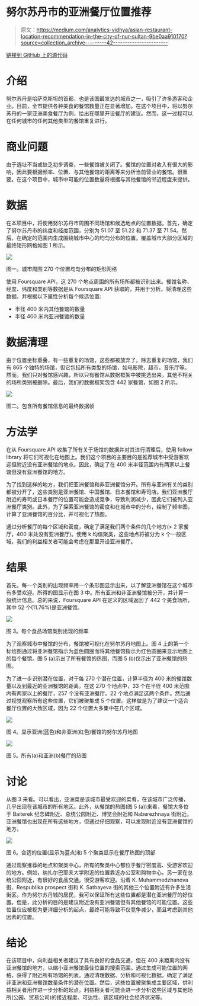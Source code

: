 # 努尔苏丹市的亚洲餐厅位置推荐

> 原文：<https://medium.com/analytics-vidhya/asian-restaurant-location-recommendation-in-the-city-of-nur-sultan-9be0aa910170?source=collection_archive---------42----------------------->

[链接到 GitHub 上的源代码](https://github.com/bekarys0504/Asian-restaurant-location-recommendation-in-Nur-Sultan)

# 介绍

努尔苏丹是哈萨克斯坦的首都，也是该国最发达的城市之一，吸引了许多游客和企业。目前，全市提供各种美食的餐馆数量正在显著增加。在这个项目中，将以努尔苏丹的一家亚洲美食餐厅为例，给出在哪里开设餐厅的建议。然而，这一过程可以在任何城市的任何其他类型的餐馆重复进行。

# 商业问题

由于选址不当或缺乏初步调查，一些餐馆被关闭了。餐馆的位置对收入有很大的影响，因此要根据频率、位置、与其他餐馆的距离等来分析当前营业的餐馆。很重要。在这个项目中，城市中可能的位置数量将根据与其他餐馆的邻近程度来提供。

# 数据

在本项目中，将使用努尔苏丹市周围不同场馆和候选地点的位置数据。首先，确定了努尔苏丹市的纬度和经度范围，分别为 51.07 至 51.22 和 71.37 至 71.54。然后，在确定的范围内生成围绕城市中心的均匀分布的位置。覆盖城市大部分区域的最终矩形网格如图 1 所示。

![](img/4322517e20493bf6989191a495b65f37.png)

图一。城市周围 270 个位置均匀分布的矩形网格

使用 Foursquare API，这 270 个地点周围的所有场所都被识别出来。餐馆名称、经度、纬度和类别等数据是从 Foursquare API 获取的，并用于分析。将清理这些数据，并根据以下属性分析每个候选位置:

*   半径 400 米内其他餐馆的数量
*   半径 400 米内亚洲餐馆的数量

# **数据清理**

由于位置坐标重叠，有一些重复的场馆，这些都被放弃了。除去重复的场馆，我们有 865 个独特的场馆，但它包括所有类型的场馆，如电影院，超市，音乐厅等。然而，我们只对餐馆感兴趣，所以只有餐馆从数据框架中被挑选出来，其他不相关的场所类别被删除。最后，我们的数据框架包含 442 家餐馆，如图 2 所示。

![](img/f1c0ebdf016572728c787af70eae772b.png)

图二。包含所有餐馆信息的最终数据帧

# 方法学

在从 Foursquare API 收集了所有关于场馆的数据并对其进行清理后，使用 follow library 将它们可视化在地图上。我们这个项目的主要目的是推荐城市中受游客欢迎但附近没有亚洲餐馆的地点。因此，确定了在 400 米半径范围内有两家以上餐馆但没有亚洲餐馆的地方。

为了找到这样的地方，我们把亚洲餐馆和非亚洲餐馆分开。所有与亚洲有关的类别都被分开了，这些类别是亚洲餐馆、中国餐馆、日本餐馆和寿司店。我们亚洲餐厅附近的寿司或日本餐厅的位置可能会造成竞争，导致利润减少，因此它们被列入亚洲餐厅类别。此外，为了探索亚洲餐馆的密度和在城市中的分布，绘制了频率图，计算了亚洲餐馆的百分比，并可视化了热图。

通过分析餐厅的每个区域和密度，确定了满足我们两个条件的几个地方(> 2 家餐厅，400 米处没有亚洲餐厅)。使用 k 均值聚类，这些地点将被分为 k 个一般区域，我们的利益相关者可能会考虑在那里开设亚洲餐厅。

# 结果

首先，每一个类别的出现频率用一个条形图显示出来，以了解亚洲餐馆在这个城市有多受欢迎。所得的图显示在图 3 中。所有亚洲和非亚洲餐馆被分开，并计算一般统计信息。总的来说，Foursquare API 在定义的区域返回了 442 个美食场所，其中 52 个(11.76%)是亚洲餐馆。

![](img/036a9b2b3d7ccad1edd43b8c281b3506.png)

图 3。每个食品场馆类别出现的频率

为了观察城市中餐馆的分布，餐馆被可视化在努尔苏丹地图上。图 4 上的第一个标绘图通过将亚洲餐馆指示为蓝色圆圈而将其他餐馆指示为红色圆圈来显示地图上的每个餐馆。图 5 (a)示出了所有餐馆的热图，而图 5 (b)仅示出了亚洲餐馆的热图。

为了进一步识别潜在位置，对于每 270 个潜在位置，计算半径为 400 米的餐馆数量以及到最近的亚洲餐馆的距离。在这 270 个地点中，33 个在半径 400 米范围内有两家以上的餐厅，257 个没有亚洲餐厅。22 个地点满足这两个条件。然后通过视觉观察所有这些位置，它们被聚集成 5 个位置。这样做是为了建议一个适合餐厅位置的大致区域，因为 22 个位置大多集中在几个区域。

![](img/682b2f6fecaf0c57aa8f47bc45832e22.png)

图 4。显示亚洲(蓝色)和非亚洲(红色)餐馆的努尔苏丹地图

![](img/76455f5219859a42d935a0358f207357.png)

图 5。所有(a)和亚洲(b)餐厅的热图

# 讨论

从图 3 来看。可以看出，亚洲菜是该城市最受欢迎的菜肴，在该城市广泛传播，几乎出现在该城市的所有地区。此外，从餐馆的热图(图 5 (a))来看，餐馆大多位于 Baiterek 纪念碑附近、总统公园附近、博览会附近和 Naberezhnaya 街附近。亚洲餐馆也出现在所有这些地方，但通过仔细观察，可以发现附近没有亚洲餐馆的地方。

![](img/348cd48068b5d8cd93c69eb2e27ec5a3.png)

图 6。合适的位置(显示为蓝点)和 5 个聚类显示在餐厅热图的顶部

通过观察推荐的地点和聚类中心，所有的聚类中心都位于餐厅密度高、受游客欢迎的地方。例如，纳扎尔巴耶夫大学附近的位置靠近办公室和购物中心。另一家在总统公园附近，有很好的食品交通，很受游客欢迎。沿着 K. Muhammedzhanova 街、Respublika prospect 街和 K. Satbayeva 街的其他三个位置附近有许多生活街区。作为努尔苏丹城的居民，我可以保证所有这些位置都是潜在亚洲餐厅的好位置。但是，此分析的目的是建议附近没有亚洲餐馆但有其他餐馆的可能位置。这些位置仅应被视为更详细分析的起点，最终可能导致不仅竞争减少，而且考虑到其他因素的位置。

# 结论

在该项目中，向利益相关者建议了具有良好的食品交通，但在 400 米距离内没有亚洲餐馆的地方，以缩小亚洲餐馆最佳位置的搜索范围。通过生成可能位置的网格，获得了附近所有场馆的列表。通过清理数据、分析和可视化数据，确定了满足非亚洲和亚洲餐馆数量条件的潜在位置。然后，这些位置被聚集成主要区域，供利益相关者用作进一步分析的起点。利益相关者可能会进一步分析这些区域与其他场所(公园、贸易公司)的接近程度、可达性、该区域的社会经济状况等。